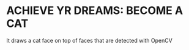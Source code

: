 # ACHIEVE YR DREAMS: BECOME A CAT 


It draws a cat face on top of faces that are detected with OpenCV
